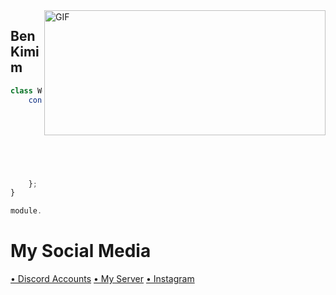 <img align="right" alt="GIF" src="https://media.discordapp.net/attachments/909839857155702874/916316741456515082/standard.gif" width="450" height="200" />

<h2>Ben Kimim</h2>

```js
class Wêst {
    constructor(options) {
        this.name = "Görkem",
        this.sex = "man",
        this.length = "181",
        this.type = "human",
        this.job = "developer",
        this.weight = "75",
        this.age = "18",
        this.discord.tag = "Wêst#0001"
    };
}

module.exports = Wêst
```
# My Social Media 
[• Discord Accounts](https://discord.com/users/737254285754236959) 
[• My Server](https://discord.gg/sheruta) 
[• Instagram](https://www.instagram.com/grkm.wq)


